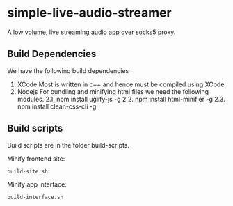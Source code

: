 # simple-live-audio-streamer
A low volume, live streaming audio app over socks5 proxy.

## Build Dependencies
We have the following build dependencies

1.  XCode
    Most is written in c++ and hence must be compiled using XCode.
2. Nodejs
    For bundling and minifying html files we need the following modules.
    2.1.    npm install uglify-js -g
    2.2.    npm install html-minifier -g
    2.3.    npm install clean-css-cli -g

## Build scripts    
Build scripts are in the folder build-scripts.

Minify frontend site:

    build-site.sh

Minify app interface:
    
    build-interface.sh
